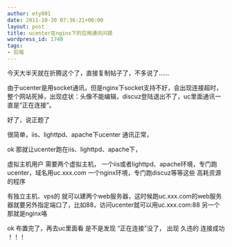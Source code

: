```yaml
---
author: ety001
date: 2011-10-30 07:36:21+00:00
layout: post
title: ucenter在nginx下的应用通讯问题
wordpress_id: 1748
tags:
- 后端
---
```


今天大半天就在折腾这个了，直接复制帖子了，不多说了……

由于ucenter是用socket通讯，但是nginx下socket支持不好，会出现连接超时，整个网站死掉，出现症状：头像不能编辑，discuz登陆退出不了，uc里面通讯一直是“正在连接”。

好了，说正题了

很简单，iis、lighttpd、apache下ucenter 通讯正常，

ok  那就让ucenter跑在iis、lighttpd、apache下，

虚拟主机用户 需要两个虚拟主机，
一个iis或者lighttpd、apache环境，专门跑ucenter，域名用uc.xxx.com
一个nginx环境，专门跑discuz等等这些 高耗资源的程序

有独立主机、vps的 就可以建两个web服务器，这时候跑uc.xxx.com的web服务器就要另外指定端口了，比如88，访问ucenter就可以用uc.xxx.com:88
另一个那就是nginx咯

ok 布置完了，再去uc里面看  是不是发现 “正在连接”没了， 出现 久违的 连接成功 ！！！

